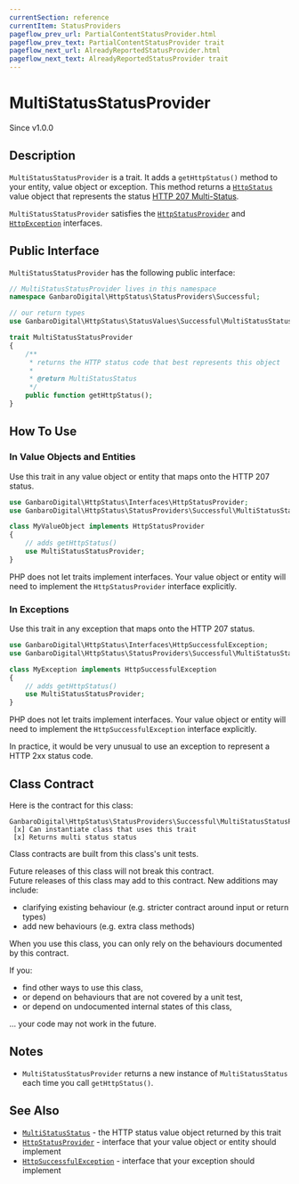 ```yaml
---
currentSection: reference
currentItem: StatusProviders
pageflow_prev_url: PartialContentStatusProvider.html
pageflow_prev_text: PartialContentStatusProvider trait
pageflow_next_url: AlreadyReportedStatusProvider.html
pageflow_next_text: AlreadyReportedStatusProvider trait
---
```


# MultiStatusStatusProvider

<div class="callout info">
Since v1.0.0
</div>

## Description

`MultiStatusStatusProvider` is a trait. It adds a `getHttpStatus()` method to your entity, value object or exception. This method returns a [`HttpStatus`](../Interfaces/HttpStatus.html) value object that represents the status [HTTP 207 Multi-Status](../StatusValues/MultiStatusStatus.html).

`MultiStatusStatusProvider` satisfies the [`HttpStatusProvider`](../Interfaces/HttpStatusProvider.html) and [`HttpException`](../Interfaces/HttpException) interfaces.

## Public Interface

`MultiStatusStatusProvider` has the following public interface:

```php
// MultiStatusStatusProvider lives in this namespace
namespace GanbaroDigital\HttpStatus\StatusProviders\Successful;

// our return types
use GanbaroDigital\HttpStatus\StatusValues\Successful\MultiStatusStatus;

trait MultiStatusStatusProvider
{
    /**
     * returns the HTTP status code that best represents this object
     *
     * @return MultiStatusStatus
     */
    public function getHttpStatus();
}
```

## How To Use

### In Value Objects and Entities

Use this trait in any value object or entity that maps onto the HTTP 207 status.

```php
use GanbaroDigital\HttpStatus\Interfaces\HttpStatusProvider;
use GanbaroDigital\HttpStatus\StatusProviders\Successful\MultiStatusStatusProvider;

class MyValueObject implements HttpStatusProvider
{
    // adds getHttpStatus()
    use MultiStatusStatusProvider;
}
```

PHP does not let traits implement interfaces. Your value object or entity will need to implement the `HttpStatusProvider` interface explicitly.

### In Exceptions

Use this trait in any exception that maps onto the HTTP 207 status.

```php
use GanbaroDigital\HttpStatus\Interfaces\HttpSuccessfulException;
use GanbaroDigital\HttpStatus\StatusProviders\Successful\MultiStatusStatusProvider;

class MyException implements HttpSuccessfulException
{
    // adds getHttpStatus()
    use MultiStatusStatusProvider;
}
```

PHP does not let traits implement interfaces. Your value object or entity will need to implement the `HttpSuccessfulException` interface explicitly.

In practice, it would be very unusual to use an exception to represent a HTTP 2xx status code.

## Class Contract

Here is the contract for this class:

    GanbaroDigital\HttpStatus\StatusProviders\Successful\MultiStatusStatusProvider
     [x] Can instantiate class that uses this trait
     [x] Returns multi status status

Class contracts are built from this class's unit tests.

<div class="callout success">
Future releases of this class will not break this contract.
</div>

<div class="callout info" markdown="1">
Future releases of this class may add to this contract. New additions may include:

* clarifying existing behaviour (e.g. stricter contract around input or return types)
* add new behaviours (e.g. extra class methods)
</div>

<div class="callout warning" markdown="1">
When you use this class, you can only rely on the behaviours documented by this contract.

If you:

* find other ways to use this class,
* or depend on behaviours that are not covered by a unit test,
* or depend on undocumented internal states of this class,

... your code may not work in the future.
</div>

## Notes

* `MultiStatusStatusProvider` returns a new instance of `MultiStatusStatus` each time you call `getHttpStatus()`.

## See Also

* [`MultiStatusStatus`](../StatusValues/MultiStatusStatus.html) - the HTTP status value object returned by this trait
* [`HttpStatusProvider`](../Interfaces/HttpStatusProvider.html) - interface that your value object or entity should implement
* [`HttpSuccessfulException`](../Interfaces/HttpSuccessfulException.html) - interface that your exception should implement
